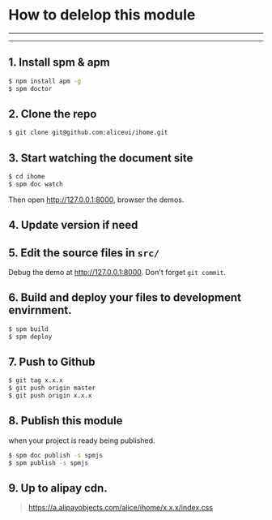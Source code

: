 # How to delelop this module

---

---


## 1. Install spm & apm

```bash
$ npm install apm -g
$ spm doctor
```

## 2. Clone the repo

```bash
$ git clone git@github.com:aliceui/ihome.git
```

## 3. Start watching the document site

```bash
$ cd ihome
$ spm doc watch
```

Then open http://127.0.0.1:8000, browser the demos.

## 4. Update version if need

## 5. Edit the source files in `src/`

Debug the demo at http://127.0.0.1:8000. Don't forget `git commit`.

## 6. Build and deploy your files to development envirnment.

```bash
$ spm build
$ spm deploy
```

## 7. Push to Github

```bash
$ git tag x.x.x
$ git push origin master
$ git push origin x.x.x
```

## 8. Publish this module

when your project is ready being published.

```bash
$ spm doc publish -s spmjs
$ spm publish -s spmjs
```

## 9. Up to alipay cdn.

> https://a.alipayobjects.com/alice/ihome/x.x.x/index.css
